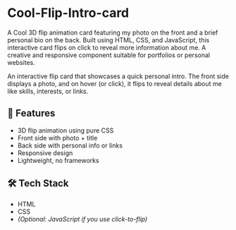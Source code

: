 # Cool-Flip-Intro-card
A Cool 3D flip animation card featuring my photo on the front and a brief personal bio on the back. Built using HTML, CSS, and JavaScript, this interactive card flips on click to reveal more information about me. A creative and responsive component suitable for portfolios or personal websites.



An interactive flip card that showcases a quick personal intro. The front side displays a photo, and on hover (or click), it flips to reveal details about me like skills, interests, or links.

## 🚀 Features
- 3D flip animation using pure CSS
- Front side with photo + title
- Back side with personal info or links
- Responsive design
- Lightweight, no frameworks

## 🛠️ Tech Stack
- HTML
- CSS
- *(Optional: JavaScript if you use click-to-flip)*

